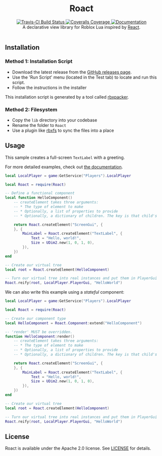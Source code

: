 <h1 align="center">Roact</h1>
<div align="center">
	<a href="https://travis-ci.org/Roblox/Roact">
		<img src="https://api.travis-ci.org/Roblox/Roact.svg?branch=master" alt="Travis-CI Build Status" />
	</a>
	<a href="https://coveralls.io/github/Roblox/Roact?branch=master">
		<img src="https://coveralls.io/repos/github/Roblox/Roact/badge.svg?branch=master" alt="Coveralls Coverage" />
	</a>
	<a href="#">
		<img src="https://img.shields.io/badge/docs-website-brightgreen.svg" alt="Documentation" />
	</a>
</div>

<div align="center">
	A declarative view library for Roblox Lua inspired by <a href="https://reactjs.org">React</a>.
</div>

<div>&nbsp;</div>

## Installation

### Method 1: Installation Script
* Download the latest release from the [GitHub releases page](https://github.com/Roblox/Roact/releases).
* Use the 'Run Script' menu (located in the Test tab) to locate and run this script.
* Follow the instructions in the installer

This installation script is generated by a tool called [rbxpacker](https://github.com/LPGhatguy/rbxpacker).

### Method 2: Filesystem
* Copy the `lib` directory into your codebase
* Rename the folder to `Roact`
* Use a plugin like [rbxfs](https://github.com/LPGhatguy/rbxfs) to sync the files into a place

## Usage
This sample creates a full-screen `TextLabel` with a greeting.

For more detailed examples, check out [the documentation](#).

```lua
local LocalPlayer = game:GetService("Players").LocalPlayer

local Roact = require(Roact)

-- Define a functional component
local function HelloComponent()
	-- createElement takes three arguments:
	-- * The type of element to make
	-- * Optionally, a list of properties to provide
	-- * Optionally, a dictionary of children. The key is that child's Name

	return Roact.createElement("ScreenGui", {
	}, {
		MainLabel = Roact.createElement("TextLabel", {
			Text = "Hello, world!",
			Size = UDim2.new(1, 0, 1, 0),
		}),
	})
end

-- Create our virtual tree
local root = Roact.createElement(HelloComponent)

-- Turn our virtual tree into real instances and put them in PlayerGui
Roact.reify(root, LocalPlayer.PlayerGui, "HelloWorld")
```

We can also write this example using a *stateful* component:

```lua
local LocalPlayer = game:GetService("Players").LocalPlayer

local Roact = require(Roact)

-- Create our component type
local HelloComponent = Roact.Component:extend("HelloComponent")

-- 'render' MUST be overridden.
function HelloComponent:render()
	-- createElement takes three arguments:
	-- * The type of element to make
	-- * Optionally, a list of properties to provide
	-- * Optionally, a dictionary of children. The key is that child's Name

	return Roact.createElement("ScreenGui", {
	}, {
		MainLabel = Roact.createElement("TextLabel", {
			Text = "Hello, world!",
			Size = UDim2.new(1, 0, 1, 0),
		}),
	})
end

-- Create our virtual tree
local root = Roact.createElement(HelloComponent)

-- Turn our virtual tree into real instances and put them in PlayerGui
Roact.reify(root, LocalPlayer.PlayerGui, "HelloWorld")
```

## License
Roact is available under the Apache 2.0 license. See [LICENSE](LICENSE) for details.